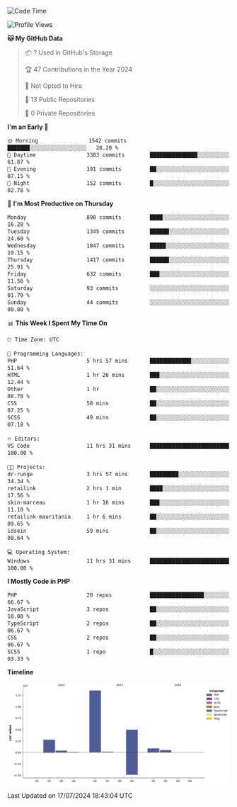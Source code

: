 <!--START_SECTION:waka-->
![Code Time](http://img.shields.io/badge/Code%20Time-1%2C764%20hrs%2037%20mins-blue)

![Profile Views](http://img.shields.io/badge/Profile%20Views-0-blue)

**🐱 My GitHub Data** 

> 📦 ? Used in GitHub's Storage 
 > 
> 🏆 47 Contributions in the Year 2024
 > 
> 🚫 Not Opted to Hire
 > 
> 📜 13 Public Repositories 
 > 
> 🔑 0 Private Repositories 
 > 
**I'm an Early 🐤** 

```text
🌞 Morning                1542 commits        ███████░░░░░░░░░░░░░░░░░░   28.20 % 
🌆 Daytime                3383 commits        ███████████████░░░░░░░░░░   61.87 % 
🌃 Evening                391 commits         ██░░░░░░░░░░░░░░░░░░░░░░░   07.15 % 
🌙 Night                  152 commits         █░░░░░░░░░░░░░░░░░░░░░░░░   02.78 % 
```
📅 **I'm Most Productive on Thursday** 

```text
Monday                   890 commits         ████░░░░░░░░░░░░░░░░░░░░░   16.28 % 
Tuesday                  1345 commits        ██████░░░░░░░░░░░░░░░░░░░   24.60 % 
Wednesday                1047 commits        █████░░░░░░░░░░░░░░░░░░░░   19.15 % 
Thursday                 1417 commits        ██████░░░░░░░░░░░░░░░░░░░   25.91 % 
Friday                   632 commits         ███░░░░░░░░░░░░░░░░░░░░░░   11.56 % 
Saturday                 93 commits          ░░░░░░░░░░░░░░░░░░░░░░░░░   01.70 % 
Sunday                   44 commits          ░░░░░░░░░░░░░░░░░░░░░░░░░   00.80 % 
```


📊 **This Week I Spent My Time On** 

```text
🕑︎ Time Zone: UTC

💬 Programming Languages: 
PHP                      5 hrs 57 mins       █████████████░░░░░░░░░░░░   51.64 % 
HTML                     1 hr 26 mins        ███░░░░░░░░░░░░░░░░░░░░░░   12.44 % 
Other                    1 hr                ██░░░░░░░░░░░░░░░░░░░░░░░   08.78 % 
CSS                      50 mins             ██░░░░░░░░░░░░░░░░░░░░░░░   07.25 % 
SCSS                     49 mins             ██░░░░░░░░░░░░░░░░░░░░░░░   07.18 % 

🔥 Editors: 
VS Code                  11 hrs 31 mins      █████████████████████████   100.00 % 

🐱‍💻 Projects: 
dr-runge                 3 hrs 57 mins       █████████░░░░░░░░░░░░░░░░   34.34 % 
retailink                2 hrs 1 min         ████░░░░░░░░░░░░░░░░░░░░░   17.56 % 
skin-marceau             1 hr 16 mins        ███░░░░░░░░░░░░░░░░░░░░░░   11.10 % 
retailink-mauritania     1 hr 6 mins         ██░░░░░░░░░░░░░░░░░░░░░░░   09.65 % 
idsein                   59 mins             ██░░░░░░░░░░░░░░░░░░░░░░░   08.64 % 

💻 Operating System: 
Windows                  11 hrs 31 mins      █████████████████████████   100.00 % 
```

**I Mostly Code in PHP** 

```text
PHP                      20 repos            █████████████████░░░░░░░░   66.67 % 
JavaScript               3 repos             ██░░░░░░░░░░░░░░░░░░░░░░░   10.00 % 
TypeScript               2 repos             ██░░░░░░░░░░░░░░░░░░░░░░░   06.67 % 
CSS                      2 repos             ██░░░░░░░░░░░░░░░░░░░░░░░   06.67 % 
SCSS                     1 repo              █░░░░░░░░░░░░░░░░░░░░░░░░   03.33 % 
```



**Timeline**

![Lines of Code chart](https://raw.githubusercontent.com/tahar-elgunaoui/tahar-elgunaoui/main/assets/bar_graph.png)


 Last Updated on 17/07/2024 18:43:04 UTC
<!--END_SECTION:waka-->
